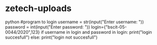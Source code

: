 # zetech-uploads
python
#program to login
username = str(input("Enter username: "))
password = int(input("Enter password: "))
 login={"bscit-05-0044/2020",123}
if username in login and password in login:
   print("login succesfull")
else:
   print("login not succesfull")
